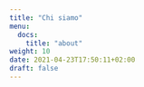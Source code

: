 ```yaml
---
title: "Chi siamo"
menu:
  docs:
    title: "about"
weight: 10
date: 2021-04-23T17:50:11+02:00
draft: false
---
```


